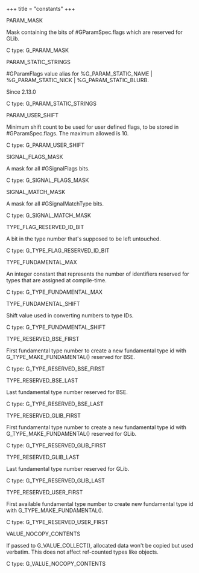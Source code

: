 +++
title = "constants"
+++
<p class="api-heading">PARAM_MASK</p>
<p class="api-doc">Mask containing the bits of #GParamSpec.flags which are reserved for GLib.</p>
<div class="api-notes">
  <p class="api-ctype">C type: G_PARAM_MASK</p>
</div>
<p class="api-heading">PARAM_STATIC_STRINGS</p>
<p class="api-doc">#GParamFlags value alias for %G_PARAM_STATIC_NAME | %G_PARAM_STATIC_NICK | %G_PARAM_STATIC_BLURB.

Since 2.13.0</p>
<div class="api-notes">
  <p class="api-ctype">C type: G_PARAM_STATIC_STRINGS</p>
</div>
<p class="api-heading">PARAM_USER_SHIFT</p>
<p class="api-doc">Minimum shift count to be used for user defined flags, to be stored in
#GParamSpec.flags. The maximum allowed is 10.</p>
<div class="api-notes">
  <p class="api-ctype">C type: G_PARAM_USER_SHIFT</p>
</div>
<p class="api-heading">SIGNAL_FLAGS_MASK</p>
<p class="api-doc">A mask for all #GSignalFlags bits.</p>
<div class="api-notes">
  <p class="api-ctype">C type: G_SIGNAL_FLAGS_MASK</p>
</div>
<p class="api-heading">SIGNAL_MATCH_MASK</p>
<p class="api-doc">A mask for all #GSignalMatchType bits.</p>
<div class="api-notes">
  <p class="api-ctype">C type: G_SIGNAL_MATCH_MASK</p>
</div>
<p class="api-heading">TYPE_FLAG_RESERVED_ID_BIT</p>
<p class="api-doc">A bit in the type number that's supposed to be left untouched.</p>
<div class="api-notes">
  <p class="api-ctype">C type: G_TYPE_FLAG_RESERVED_ID_BIT</p>
</div>
<p class="api-heading">TYPE_FUNDAMENTAL_MAX</p>
<p class="api-doc">An integer constant that represents the number of identifiers reserved
for types that are assigned at compile-time.</p>
<div class="api-notes">
  <p class="api-ctype">C type: G_TYPE_FUNDAMENTAL_MAX</p>
</div>
<p class="api-heading">TYPE_FUNDAMENTAL_SHIFT</p>
<p class="api-doc">Shift value used in converting numbers to type IDs.</p>
<div class="api-notes">
  <p class="api-ctype">C type: G_TYPE_FUNDAMENTAL_SHIFT</p>
</div>
<p class="api-heading">TYPE_RESERVED_BSE_FIRST</p>
<p class="api-doc">First fundamental type number to create a new fundamental type id with
G_TYPE_MAKE_FUNDAMENTAL() reserved for BSE.</p>
<div class="api-notes">
  <p class="api-ctype">C type: G_TYPE_RESERVED_BSE_FIRST</p>
</div>
<p class="api-heading">TYPE_RESERVED_BSE_LAST</p>
<p class="api-doc">Last fundamental type number reserved for BSE.</p>
<div class="api-notes">
  <p class="api-ctype">C type: G_TYPE_RESERVED_BSE_LAST</p>
</div>
<p class="api-heading">TYPE_RESERVED_GLIB_FIRST</p>
<p class="api-doc">First fundamental type number to create a new fundamental type id with
G_TYPE_MAKE_FUNDAMENTAL() reserved for GLib.</p>
<div class="api-notes">
  <p class="api-ctype">C type: G_TYPE_RESERVED_GLIB_FIRST</p>
</div>
<p class="api-heading">TYPE_RESERVED_GLIB_LAST</p>
<p class="api-doc">Last fundamental type number reserved for GLib.</p>
<div class="api-notes">
  <p class="api-ctype">C type: G_TYPE_RESERVED_GLIB_LAST</p>
</div>
<p class="api-heading">TYPE_RESERVED_USER_FIRST</p>
<p class="api-doc">First available fundamental type number to create new fundamental
type id with G_TYPE_MAKE_FUNDAMENTAL().</p>
<div class="api-notes">
  <p class="api-ctype">C type: G_TYPE_RESERVED_USER_FIRST</p>
</div>
<p class="api-heading">VALUE_NOCOPY_CONTENTS</p>
<p class="api-doc">If passed to G_VALUE_COLLECT(), allocated data won't be copied
but used verbatim. This does not affect ref-counted types like
objects.</p>
<div class="api-notes">
  <p class="api-ctype">C type: G_VALUE_NOCOPY_CONTENTS</p>
</div>
